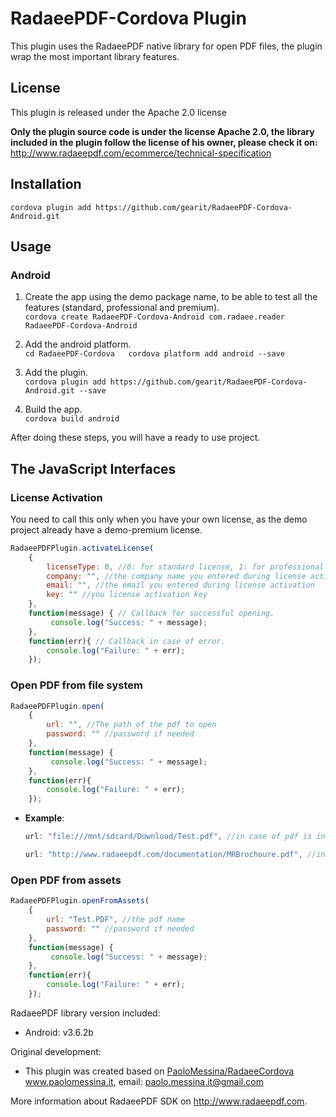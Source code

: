 # RadaeePDF-Cordova Plugin

This plugin uses the RadaeePDF native library for open PDF files, the plugin wrap the most important library features.
    
## License

This plugin is released under the Apache 2.0 license

**Only the plugin source code is under the license Apache 2.0, the library included in the plugin follow the license of his owner, please check it on:**
http://www.radaeepdf.com/ecommerce/technical-specification

## Installation

    cordova plugin add https://github.com/gearit/RadaeePDF-Cordova-Android.git
    
## Usage

### Android

1. Create the app using the demo package name, to be able to test all the features (standard, professional and premium).  
   `cordova create RadaeePDF-Cordova-Android com.radaee.reader RadaeePDF-Cordova-Android`
	
2. Add the android platform.  
   `cd RadaeePDF-Cordova  
	cordova platform add android --save`
	
3. Add the plugin.  
   `cordova plugin add https://github.com/gearit/RadaeePDF-Cordova-Android.git --save`
	
4. Build the app.  
   `cordova build android`
	

After doing these steps, you will have a ready to use project.

## The JavaScript Interfaces

### License Activation

You need to call this only when you have your own license, as the demo project already have a demo-premium license.
	
```javascript
RadaeePDFPlugin.activateLicense(
	{
		licenseType: 0, //0: for standard license, 1: for professional license, 2: for premium license
		company: "", //the company name you entered during license activation
		email: "", //the email you entered during license activation
		key: "" //you license activation key
	},
	function(message) { // Callback for successful opening.
		 console.log("Success: " + message);
	},
	function(err){ // Callback in case of error.
		console.log("Failure: " + err);
	});
```

### Open PDF from file system

```javascript
RadaeePDFPlugin.open(
	{
		url: "", //The path of the pdf to open
		password: "" //password if needed
	},
	function(message) {
		 console.log("Success: " + message);
	},
	function(err){
		console.log("Failure: " + err);
    });
```

- **Example**:

	```javascript
	url: "file:///mnt/sdcard/Download/Test.pdf", //in case of pdf is in the device file system
	```

	```javascript
	url: "http://www.radaeepdf.com/documentation/MRBrochoure.pdf", //in case of pdf is on a remote server
	```

### Open PDF from assets

```javascript
RadaeePDFPlugin.openFromAssets(
	{
		url: "Test.PDF", //the pdf name
		password: "" //password if needed
	},
	function(message) {
		 console.log("Success: " + message);
	},
	function(err){
		console.log("Failure: " + err);
    });
```

RadaeePDF library version included:
- Android: v3.6.2b

Original development:
- This plugin was created based on [PaoloMessina/RadaeeCordova](https://github.com/PaoloMessina/RadaeeCordova)  
   www.paolomessina.it, email: paolo.messina.it@gmail.com

More information about RadaeePDF SDK on http://www.radaeepdf.com.
